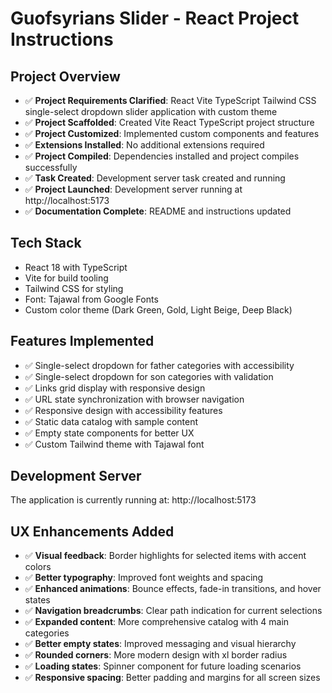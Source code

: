 # Guofsyrians Slider - React Project Instructions

## Project Overview
- ✅ **Project Requirements Clarified**: React Vite TypeScript Tailwind CSS single-select dropdown slider application with custom theme
- ✅ **Project Scaffolded**: Created Vite React TypeScript project structure
- ✅ **Project Customized**: Implemented custom components and features
- ✅ **Extensions Installed**: No additional extensions required
- ✅ **Project Compiled**: Dependencies installed and project compiles successfully
- ✅ **Task Created**: Development server task created and running
- ✅ **Project Launched**: Development server running at http://localhost:5173
- ✅ **Documentation Complete**: README and instructions updated

## Tech Stack
- React 18 with TypeScript
- Vite for build tooling
- Tailwind CSS for styling
- Font: Tajawal from Google Fonts
- Custom color theme (Dark Green, Gold, Light Beige, Deep Black)

## Features Implemented
- ✅ Single-select dropdown for father categories with accessibility
- ✅ Single-select dropdown for son categories with validation
- ✅ Links grid display with responsive design
- ✅ URL state synchronization with browser navigation
- ✅ Responsive design with accessibility features
- ✅ Static data catalog with sample content
- ✅ Empty state components for better UX
- ✅ Custom Tailwind theme with Tajawal font

## Development Server
The application is currently running at: http://localhost:5173

## UX Enhancements Added
- ✅ **Visual feedback**: Border highlights for selected items with accent colors
- ✅ **Better typography**: Improved font weights and spacing
- ✅ **Enhanced animations**: Bounce effects, fade-in transitions, and hover states
- ✅ **Navigation breadcrumbs**: Clear path indication for current selections
- ✅ **Expanded content**: More comprehensive catalog with 4 main categories
- ✅ **Better empty states**: Improved messaging and visual hierarchy
- ✅ **Rounded corners**: More modern design with xl border radius
- ✅ **Loading states**: Spinner component for future loading scenarios
- ✅ **Responsive spacing**: Better padding and margins for all screen sizes
